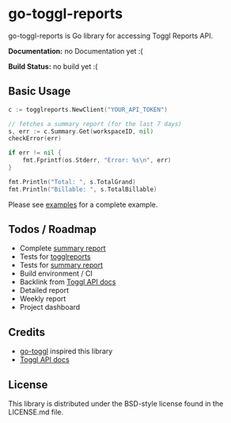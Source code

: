 go-toggl-reports
========

go-toggl-reports is Go library for accessing Toggl Reports API.

**Documentation:**
no Documentation yet :(

**Build Status:**
no build yet :(

## Basic Usage

~~~go
c := togglreports.NewClient("YOUR_API_TOKEN")

// fetches a summary report (for the last 7 days)
s, err := c.Summary.Get(workspaceID, nil)
checkError(err)

if err != nil {
	fmt.Fprintf(os.Stderr, "Error: %s\n", err)
}

fmt.Println("Total: ", s.TotalGrand)
fmt.Println("Billable: ", s.TotalBillable)
~~~

Please see [examples](./examples) for a complete example.

## Todos / Roadmap

* Complete [summary report](togglreports/summary.go)
* Tests for [togglreports](togglreports/togglreports.go)
* Tests for [summary report](togglreports/summary.go)
* Build environment / CI
* Backlink from [Toggl API docs](https://github.com/toggl/toggl_api_docs/)
* Detailed report
* Weekly report
* Project dashboard

## Credits

* [go-toggl](https://github.com/gedex/go-toggl) inspired this library
* [Toggl API docs](https://github.com/toggl/toggl_api_docs/)

## License

This library is distributed under the BSD-style license found in the LICENSE.md file.
